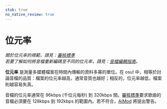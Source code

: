 ```yaml
---
stub: true
no_native_review: true
---
```


# 位元率

*關於位元率的規範，請見：[審核標準](/wiki/Ranking_Criteria)*\
*若要了解如何將音檔重新編碼至不同的位元率，請見：[音檔編輯指南](/wiki/Guides/Audio_Editing)。*

**位元率** 是測量多媒體檔案在時間內傳輸的資料多寡的單位。在 osu! 中，相等於討論音檔的品質：檔案的位元率越高，通常音質也越好；相反的，位元率越低，檔案則越容易失真。

音檔的位元率通常在 96kbps (千位元每秒) 到 320kbps 間。[審核標準](/wiki/Ranking_Criteria)要求歌曲的音檔必須要在 128kbps 到 192kbps 的範圍內。若不符合，[AiMod](/wiki/Client/Beatmap_editor/AiMod) 將提出警告。
